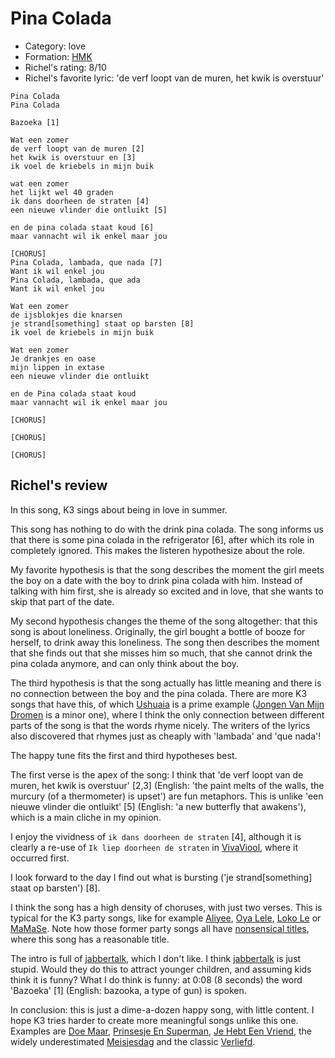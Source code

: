 # Pina Colada

 * Category: love
 * Formation:  [HMK](Hkm.md)
 * Richel's rating: 8/10
 * Richel's favorite lyric: 'de verf loopt van de muren, het kwik is overstuur'

```
Pina Colada
Pina Colada

Bazoeka [1]

Wat een zomer
de verf loopt van de muren [2]
het kwik is overstuur en [3]
ik voel de kriebels in mijn buik

wat een zomer 
het lijkt wel 40 graden
ik dans doorheen de straten [4]
een nieuwe vlinder die ontluikt [5]

en de pina colada staat koud [6]
maar vannacht wil ik enkel maar jou

[CHORUS]
Pina Colada, lambada, que nada [7]
Want ik wil enkel jou
Pina Colada, lambada, que ada
Want ik wil enkel jou

Wat een zomer
de ijsblokjes die knarsen
je strand[something] staat op barsten [8]
ik voel de kriebels in mijn buik

Wat een zomer
Je drankjes en oase
mijn lippen in extase
een nieuwe vlinder die ontluikt

en de Pina colada staat koud
maar vannacht wil ik enkel maar jou

[CHORUS]

[CHORUS]

[CHORUS]
```


## Richel's review

In this song, K3 sings about being in love in summer.

This song has nothing to do with the drink pina colada. The song informs 
us that there is some pina colada in the refrigerator [6], after
which its role in completely ignored. This makes the listeren hypothesize
about the role. 

My favorite hypothesis is that the song describes the moment the girl meets the boy
on a date with the boy to drink pina colada with him. Instead of talking with
him first, she is already so excited and in love, that she wants to skip that
part of the date.

My second hypothesis changes the theme of the song altogether: that this
song is about loneliness. Originally, the girl bought a bottle of booze
for herself, to drink away this loneliness. The song then describes the
moment that she finds out that she misses him so much, that she cannot drink 
the pina colada anymore, and can only think about the boy. 

The third hypothesis is that the song actually has little meaning
and there is no connection between the boy and the pina colada. 
There are more K3 songs that have this, of which [Ushuaia](Ushuaia.md)
is a prime example ([Jongen Van Mijn Dromen](JongenVanMijnDromen.md) is a minor one),
where I think the only connection between different parts of the song is that the words
rhyme nicely. The writers of the lyrics also discovered that rhymes just as cheaply with
'lambada' and 'que nada'!

The happy tune fits the first and third hypotheses best. 

The first verse is the apex of the song: I think that 'de verf loopt van de muren, het kwik is 
overstuur' [2,3] (English: 'the paint melts of the walls, the murcury (of a thermometer) is upset')
are fun metaphors. This is unlike 'een nieuwe vlinder die ontluikt' [5] (English: 'a new
butterfly that awakens'), which is a main cliche in my opinion.

I enjoy the vividness of `ik dans doorheen de straten` [4], although
it is clearly a re-use of `Ik liep doorheen de straten` in [VivaViool](VivaViool.md),
where it occurred first. 

I look forward to the day I find out what is bursting ('je strand[something] staat op barsten') [8].

I think the song has a high density of choruses, with just two verses. This is typical for the 
K3 party songs, like for example [Aliyee](Aliyee.md), [Oya Lele](OyaLele.md), [Loko Le](LokoLe.md) or [MaMaSe](MaMaSe.md).
Note how those former party songs all have [nonsensical titles](NonsensicalTitles.md), where
this song has a reasonable title.

The intro is full of [jabbertalk](Jabbertalk.md), which I don't like. I think [jabbertalk](Jabbertalk.md) is just stupid.
Would they do this to attract younger children, and assuming kids think it is funny? What I do think is funny:
at 0:08 (8 seconds) the word 'Bazoeka' [1] (English: bazooka, a type of gun) is spoken.

In conclusion: this is just a dime-a-dozen happy song, with little content. I hope K3 tries harder to
create more meaningful songs unlike this one. Examples are [Doe Maar](DoeMaar.md),
[Prinsesje En Superman](PrinsesjeEnSuperman.md), [Je Hebt Een Vriend](JeHebtEenVriend.md), the
widely underestimated [Meisjesdag](Meisjesdag.md) and the classic [Verliefd](Verliefd.md).

